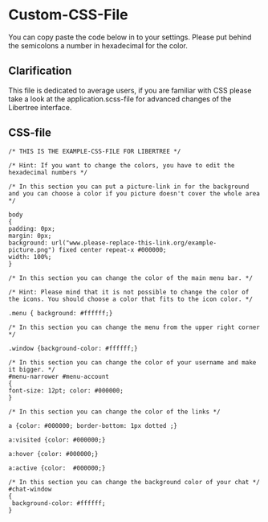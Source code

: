 # Custom-CSS-File
You can copy paste the code below in to your settings. Please put behind the semicolons a number in hexadecimal for the color. 

## Clarification
This file is dedicated to average users, if you are familiar with CSS please take a look at the application.scss-file for advanced changes of the Libertree interface.

## CSS-file

~~~
/* THIS IS THE EXAMPLE-CSS-FILE FOR LIBERTREE */

/* Hint: If you want to change the colors, you have to edit the hexadecimal numbers */

/* In this section you can put a picture-link in for the background and you can choose a color if you picture doesn't cover the whole area */

body
{
padding: 0px;
margin: 0px;
background: url("www.please-replace-this-link.org/example-picture.png") fixed center repeat-x #000000;
width: 100%;
}

/* In this section you can change the color of the main menu bar. */

/* Hint: Please mind that it is not possible to change the color of the icons. You should choose a color that fits to the icon color. */

.menu { background: #ffffff;}

/* In this section you can change the menu from the upper right corner */

.window {background-color: #ffffff;}

/* In this section you can change the color of your username and make it bigger. */
#menu-narrower #menu-account
{
font-size: 12pt; color: #000000;
}

/* In this section you can change the color of the links */

a {color: #000000; border-bottom: 1px dotted ;}

a:visited {color: #000000;}

a:hover {color: #000000;}

a:active {color:  #000000;}

/* In this section you can change the background color of your chat */
#chat-window
{
 background-color: #ffffff;
}
~~~
